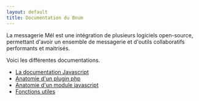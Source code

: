 ```yaml
---
layout: default
title: Documentation du Bnum
---
```


La messagerie Mél est une intégration de plusieurs logiciels open-source, permettant d'avoir un ensemble de messagerie et d'outils collaboratifs performants et maitrisés.   

Voici les différentes documentations.   

- [La documentation Javascript](https://messagerie-melanie2.github.io/Bnum/Documentation/jsDoc/)
- [Anatomie d'un plugin php](https://messagerie-melanie2.github.io/Bnum/Documentation/plugin_php)
- [Anatomie d'un module javascript](#la-synchronisation-des-mobiles-basée-sur-z-push)
- [Fonctions utiles](https://github.com/messagerie-melanie2/Roundcube-plugins-Mel/wiki/Fonctions-utiles-Javascript)